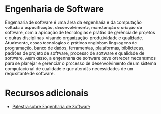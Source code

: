 # Engenharia de Software

Engenharia de software é uma área da engenharia e da computação voltada à especificação, desenvolvimento, manutenção e criação de software, com a aplicação de tecnologias e prátias de gerência de projetos e outras disciplinas, visando organização, produtividade e qualidade. Atualmente, essas tecnologias e práticas englobam linguagens de programação, banco de dados, ferramentas, plataformas, bibliotecas, padrões de projeto de software, processo de software e qualidade de software. Além disso, a engenharia de software deve oferecer mecanismos para se planejar e gerenciar o processo de desenvolvimento de um sistema computacional de qualidade e que atendàs necessidades de um requisitante de software.

# Recursos adicionais

- [Palestra sobre Engenharia de Software](https://drive.google.com/file/d/1vsZG4tobGhcVXeR7HXgfiOM7mP6VeJCU/view)
